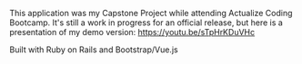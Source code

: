 This application was my Capstone Project while attending Actualize Coding Bootcamp. It's still a work in progress for an official release, but here is a presentation of my demo version: https://youtu.be/sTpHrKDuVHc

Built with Ruby on Rails and Bootstrap/Vue.js
